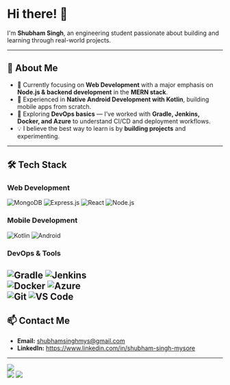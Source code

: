 # Hi there! 👋  

I'm **Shubham Singh**, an engineering student passionate about building and learning through real-world projects.  

---

## 🚀 About Me  

- 🔹 Currently focusing on **Web Development** with a major emphasis on **Node.js & backend development** in the **MERN stack**.  
- 🔹 Experienced in **Native Android Development with Kotlin**, building mobile apps from scratch.  
- 🔹 Exploring **DevOps basics** — I’ve worked with **Gradle, Jenkins, Docker, and Azure** to understand CI/CD and deployment workflows.  
- 💡 I believe the best way to learn is by **building projects** and experimenting.  

---

## 🛠️ Tech Stack  

### Web Development  
![MongoDB](https://img.shields.io/badge/MongoDB-4EA94B?style=for-the-badge&logo=mongodb&logoColor=white)  ![Express.js](https://img.shields.io/badge/Express.js-000000?style=for-the-badge&logo=express&logoColor=white) ![React](https://img.shields.io/badge/React-20232A?style=for-the-badge&logo=react&logoColor=61DAFB) ![Node.js](https://img.shields.io/badge/Node.js-43853D?style=for-the-badge&logo=node.js&logoColor=white)  

### Mobile Development  
![Kotlin](https://img.shields.io/badge/Kotlin-0095D5?style=for-the-badge&logo=kotlin&logoColor=white)  ![Android](https://img.shields.io/badge/Android-3DDC84?style=for-the-badge&logo=android&logoColor=white)  

### DevOps & Tools  
![Gradle](https://img.shields.io/badge/Gradle-02303A?style=for-the-badge&logo=gradle&logoColor=white)  ![Jenkins](https://img.shields.io/badge/Jenkins-D24939?style=for-the-badge&logo=jenkins&logoColor=white)  
![Docker](https://img.shields.io/badge/Docker-2496ED?style=for-the-badge&logo=docker&logoColor=white)  ![Azure](https://img.shields.io/badge/Azure-0078D4?style=for-the-badge&logo=microsoftazure&logoColor=white)  
![Git](https://img.shields.io/badge/Git-F05032?style=for-the-badge&logo=git&logoColor=white)  ![VS Code](https://img.shields.io/badge/VS%20Code-0078d7?style=for-the-badge&logo=visual-studio-code&logoColor=white)   
---

## 📫 Contact Me  

- **Email:** shubhamsinghmys@gmail.com  
- **LinkedIn:** https://www.linkedin.com/in/shubham-singh-mysore

---

![](http://github-profile-summary-cards.vercel.app/api/cards/profile-details?username=ShubhamSingh-04&theme=vision_friendly_dark)  
![](http://github-profile-summary-cards.vercel.app/api/cards/most-commit-language?username=ShubhamSingh-04&theme=vision_friendly_dark)  ![](http://github-profile-summary-cards.vercel.app/api/cards/stats?username=ShubhamSingh-04&theme=vision_friendly_dark)
